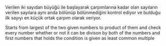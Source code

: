 Verilen iki sayıdan büyüğü ile başlayarak çarpımlarına kadar olan sayıların verilen sayılara aynı anda bölünüp bölünmediğini kontrol ediyor ve bulduğu ilk sayıyı en küçük ortak çarpım olarak veriyor.


Starts from largest of the two given numbers to product of them and check every number whether or not it can be divison by both of the numbers and first numbers that holds the condition is given as least common multiple 
